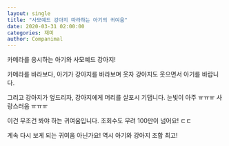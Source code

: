 ```yaml
---
layout: single
title: "사모예드 강아지 따라하는 아기의 귀여움"
date: 2020-03-31 02:00:00
categories: 재미
author: Companimal
---
```


카메라를 응시하는 아기와 사모예드 강아지!

카메라를 바라보다, 아기가 강아지를 바라보며 웃자 강아지도 웃으면서 아기를 바랍니다.

그리고 강아지가 엎드리자, 강아지에게 머리를 살포시 기댑니다. 눈빛이 아주 ㅠㅠㅠ 사랑스러움 ㅠㅠㅠ

이건 무조건 봐야 하는 귀여움입니다. 조회수도 무려 100만이 넘어요! ㄷㄷ

계속 다시 보게 되는 귀여움 아닌가요! 역시 아기와 강아지 조합 최고!

